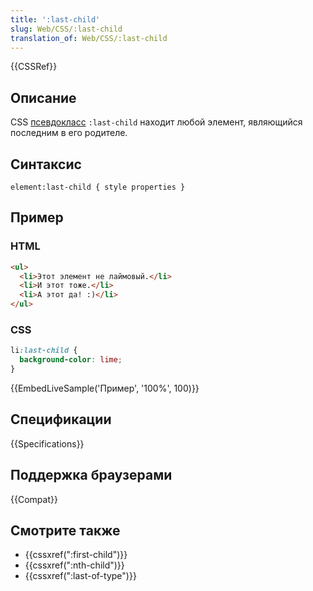 ```yaml
---
title: ':last-child'
slug: Web/CSS/:last-child
translation_of: Web/CSS/:last-child
---
```

{{CSSRef}}

## Описание

CSS [псевдокласс](/ru/docs/Web/CSS/Pseudo-classes) `:last-child` находит любой элемент, являющийся последним в его родителе.

## Синтаксис

```
element:last-child { style properties }
```

## Пример

### HTML

```html
<ul>
  <li>Этот элемент не лаймовый.</li>
  <li>И этот тоже.</li>
  <li>А этот да! :)</li>
</ul>
```

### CSS

```css
li:last-child {
  background-color: lime;
}
```

{{EmbedLiveSample('Пример', '100%', 100)}}

## Спецификации

{{Specifications}}

## Поддержка браузерами

{{Compat}}

## Смотрите также

- {{cssxref(":first-child")}}
- {{cssxref(":nth-child")}}
- {{cssxref(":last-of-type")}}
